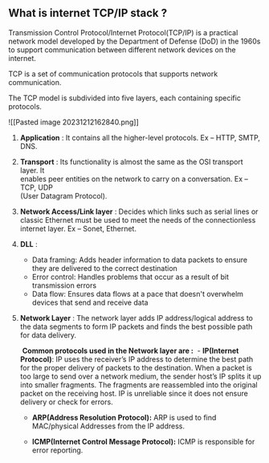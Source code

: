 ## What is internet TCP/IP stack ?
Transmission Control Protocol/Internet Protocol(TCP/IP) is a practical network model developed by the Department of Defense (DoD) in the 1960s to support communication between different network devices on the internet. 

TCP is a set of communication protocols that supports network communication.

The TCP model is subdivided into five layers, each containing specific protocols.

![[Pasted image 20231212162840.png]]


1. **Application** : It contains all the higher-level protocols. Ex – HTTP, SMTP, DNS.
	
2. **Transport** : Its functionality is almost the same as the OSI transport layer. It  
	enables peer entities on the network to carry on a conversation. Ex – TCP, UDP  
	(User Datagram Protocol).
	
3. **Network Access/Link layer** : Decides which links such as serial lines or classic Ethernet must be used to meet the needs of the connectionless internet layer. Ex – Sonet, Ethernet. 
	
4. **DLL** : 
	-  Data framing: Adds header information to data packets to ensure they are delivered to the correct destination
	- Error control: Handles problems that occur as a result of bit transmission errors
	- Data flow: Ensures data flows at a pace that doesn't overwhelm devices that send and receive data
	
5. **Network Layer** :
	The network layer adds IP address/logical address to the data segments to form IP packets and finds the best possible path for data delivery.
	
	 **Common protocols used in the Network layer are :**
	 - **IP(Internet Protocol)**: IP uses the receiver’s IP address to determine the best path for the proper delivery of packets to the destination. When a packet is too large to send over a network medium, the sender host’s IP splits it up into smaller fragments. The fragments are reassembled into the original packet on the receiving host. IP is unreliable since it does not ensure delivery or check for errors.
	 
	- **ARP(Address Resolution Protocol):** ARP is used to find MAC/physical Addresses from the IP address.
	
	- **ICMP(Internet Control Message Protocol):** ICMP is responsible for error reporting.